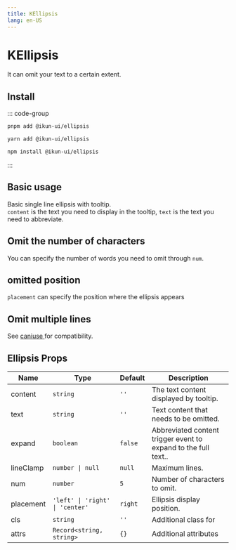 ```yaml
---
title: KEllipsis
lang: en-US
---
```


# KEllipsis

It can omit your text to a certain extent.

## Install

::: code-group

```bash [pnpm]
pnpm add @ikun-ui/ellipsis
```

```bash [yarn]
yarn add @ikun-ui/ellipsis
```

```bash [npm]
npm install @ikun-ui/ellipsis
```

:::

## Basic usage

Basic single line ellipsis with tooltip.  
`content` is the text you need to display in the tooltip, `text` is the text you need to abbreviate.

<demo src="ellipsis/basic.svelte"  github='Ellipsis'></demo>

## Omit the number of characters

You can specify the number of words you need to omit through `num`.

<demo src="ellipsis/num.svelte" github='Ellipsis'></demo>

## omitted position

`placement` can specify the position where the ellipsis appears

<demo src="ellipsis/position.svelte" github='Ellipsis'></demo>

## Omit multiple lines

See [caniuse <span class="i-carbon-link text-12px" />](https://caniuse.com/?search=line-clamp) for compatibility.

<demo src="ellipsis/line-clamp.svelte" github='Ellipsis'></demo>

## Ellipsis Props

| Name      | Type                            | Default | Description                                                    |
| --------- | ------------------------------- | ------- | -------------------------------------------------------------- |
| content   | `string`                        | `''`    | The text content displayed by tooltip.                         |
| text      | `string`                        | `''`    | Text content that needs to be omitted.                         |
| expand    | `boolean`                       | `false` | Abbreviated content trigger event to expand to the full text.. |
| lineClamp | `number \| null`                | `null`  | Maximum lines.                                                 |
| num       | `number`                        | `5`     | Number of characters to omit.                                  |
| placement | `'left' \| 'right' \| 'center'` | `right` | Ellipsis display position.                                     |
| cls       | `string`                        | `''`    | Additional class for                                           |
| attrs     | `Record<string, string>`        | `{}`    | Additional attributes                                          |
